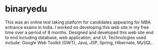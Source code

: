 binaryedu
=========

This was an online test taking platform for candidates appearing for MBA entrance exams in India. I worked on developing this web site in my free time over a period of 8 months. Designed and developed this web site end to end including database, web application, and UI. Technologies used include: Google Web Toolkit (GWT), Java, JSP, Spring, Hibernate, MySQL.
